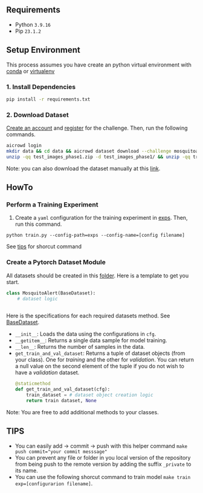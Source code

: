 ## Requirements
- Python ```3.9.16```
- Pip ```23.1.2```

## Setup Environment

This process assumes you have create an python virtual environment with [conda](https://conda.io/projects/conda/en/latest/user-guide/tasks/manage-environments.html) or [virtualenv](https://docs.python.org/3/library/venv.html)

### 1. Install Dependencies

```bash
pip install -r requirements.txt
```

### 2. Download Dataset

[Create an account](https://www.aicrowd.com/participants/sign_up) and [register](https://www.aicrowd.com/challenges/mosquitoalert-challenge-2023) for the challenge. Then, run the following commands.

```bash
aicrowd login
mkdir data && cd data && aicrowd dataset download --challenge mosquitoalert-challenge-2023
unzip -qq test_images_phase1.zip -d test_images_phase1/ && unzip -qq train_images.zip -d train_images/
```

Note: you can also download the dataset manually at this [link](https://www.aicrowd.com/challenges/mosquitoalert-challenge-2023/dataset_files).


## HowTo

### Perform a Training Experiment

1. Create a `yaml` configuration for the training experiment in [exps](/exps/). Then, run this command.

```python train.py --config-path=exps --config-name=[config filename]```

See [tips](#tips) for shorcut command

### Create a Pytorch Dataset Module

All datasets should be created in this [folder](/mosquito/datasets/). Here is a template to get you start.

```python
class MosquitoAlert(BaseDataset):
    # dataset logic
    
```

Here is the specifications for each required datasets method. See [BaseDataset](/mosquito/datasets/base.py).

- `__init__`: Loads the data using the configurations in `cfg`.
- `__getitem__`: Returns a single data sample for model training.
- `__len__`: Returns the number of samples in the data.
- `get_train_and_val_dataset`: Returns a tuple of dataset objects (from your class). One for *training* and the other for *validation*. You can return a null value on the second element of the tuple if you do not wish to have a *validation* dataset.
    ```python
    @staticmethod
    def get_train_and_val_dataset(cfg):
        train_dataset = # dataset object creation logic
        return train dataset, None
    ```

Note:  You are free to add additional methods to your classes.


## TIPS
- You can easily add -> commit -> push with this helper command `make push commit="your commit messsage"`
- You can prevent any file or folder in you local version of the repository from being push to the remote version by adding the suffix ```_private``` to its name.
- You can use the following shorcut command to train model `make train exp=[configurarion filename]`.